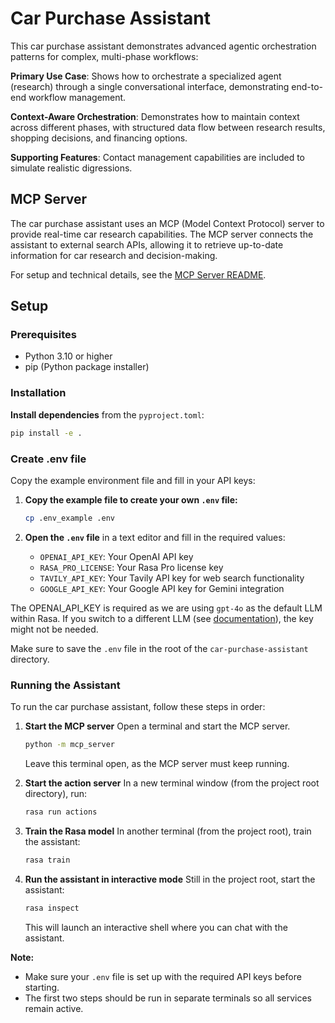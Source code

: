 # Car Purchase Assistant

This car purchase assistant demonstrates advanced agentic orchestration patterns for
complex, multi-phase workflows:

**Primary Use Case**: Shows how to orchestrate a specialized agent (research) through
a single conversational interface, demonstrating end-to-end workflow management.

**Context-Aware Orchestration**: Demonstrates how to maintain context across different
phases, with structured data flow between research results, shopping decisions, and
financing options.

**Supporting Features**: Contact management capabilities are included to simulate
realistic digressions.

## MCP Server

The car purchase assistant uses an MCP (Model Context Protocol) server to provide
real-time car research capabilities. The MCP server connects the assistant to external
search APIs, allowing it to retrieve up-to-date information for car research and
decision-making.

For setup and technical details, see the [MCP Server README](mcp_server/README.md).

## Setup

### Prerequisites
- Python 3.10 or higher
- pip (Python package installer)

### Installation

**Install dependencies** from the `pyproject.toml`:
```bash
pip install -e .
```

### Create .env file

Copy the example environment file and fill in your API keys:

1. **Copy the example file to create your own `.env` file:**
   ```bash
   cp .env_example .env
   ```

2. **Open the `.env` file** in a text editor and fill in the required values:
   - `OPENAI_API_KEY`: Your OpenAI API key
   - `RASA_PRO_LICENSE`: Your Rasa Pro license key
   - `TAVILY_API_KEY`: Your Tavily API key for web search functionality
   - `GOOGLE_API_KEY`: Your Google API key for Gemini integration

The OPENAI_API_KEY is required as we are using `gpt-4o` as the default LLM within
Rasa. If you switch to a different LLM (see
[documentation](https://rasa.com/docs/reference/config/components/llm-configuratio)),
the key might not be needed.

Make sure to save the `.env` file in the root of the `car-purchase-assistant`
directory.

### Running the Assistant

To run the car purchase assistant, follow these steps in order:

1. **Start the MCP server**
   Open a terminal and start the MCP server.

   ```bash
   python -m mcp_server
   ```
   Leave this terminal open, as the MCP server must keep running.

2. **Start the action server**
   In a new terminal window (from the project root directory), run:
   ```bash
   rasa run actions
   ```

3. **Train the Rasa model**
   In another terminal (from the project root), train the assistant:
   ```bash
   rasa train
   ```

4. **Run the assistant in interactive mode**
   Still in the project root, start the assistant:
   ```bash
   rasa inspect
   ```
   This will launch an interactive shell where you can chat with the assistant.

**Note:**
- Make sure your `.env` file is set up with the required API keys before starting.
- The first two steps should be run in separate terminals so all services remain active.
